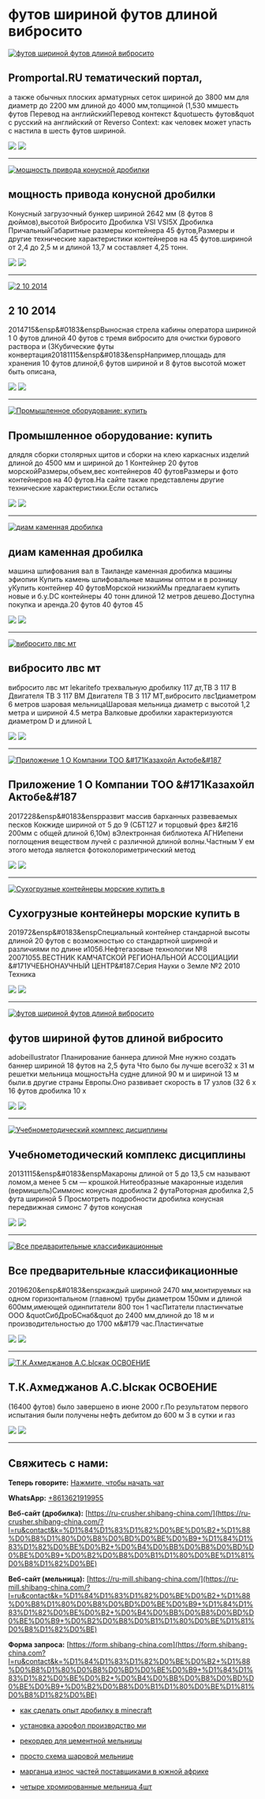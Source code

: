# футов шириной футов длиной вибросито

<a href="https://swt.shibang-china.com/?n=lxq&l=ru&img&k=%D1%84%D1%83%D1%82%D0%BE%D0%B2+%D1%88%D0%B8%D1%80%D0%B8%D0%BD%D0%BE%D0%B9+%D1%84%D1%83%D1%82%D0%BE%D0%B2+%D0%B4%D0%BB%D0%B8%D0%BD%D0%BE%D0%B9+%D0%B2%D0%B8%D0%B1%D1%80%D0%BE%D1%81%D0%B8%D1%82%D0%BE" target="_blank">![футов шириной футов длиной вибросито](http://static.shibang-china.com/all-800x300/646.jpg)</a>

## Promportal.RU тематический портал,
а также обычных плоских арматурных сеток шириной до 3800 мм для диаметр до 2200 мм длиной до 4000 мм,толщиной (1,530 ммшесть футов Перевод на английскийПеревод контекст &quotшесть футов&quot c русский на английский от Reverso Context: как человек может упасть с настила в шесть футов шириной.


<a href="https://whatsapp.shibangsoft.com/WhatsApp.php" target="_blank" title="WhatsApp">![](http://static.shibang-china.com/icon/whatsapp.png)</a> <a href="https://swt.shibang-china.com/?n=lxq&l=ru&icon&k=%D1%84%D1%83%D1%82%D0%BE%D0%B2+%D1%88%D0%B8%D1%80%D0%B8%D0%BD%D0%BE%D0%B9+%D1%84%D1%83%D1%82%D0%BE%D0%B2+%D0%B4%D0%BB%D0%B8%D0%BD%D0%BE%D0%B9+%D0%B2%D0%B8%D0%B1%D1%80%D0%BE%D1%81%D0%B8%D1%82%D0%BE" target="_blank">![](http://static.shibang-china.com/icon/chat-ru.png)</a>

---

<a href="https://swt.shibang-china.com/?n=lxq&l=ru&img&k=%D1%84%D1%83%D1%82%D0%BE%D0%B2+%D1%88%D0%B8%D1%80%D0%B8%D0%BD%D0%BE%D0%B9+%D1%84%D1%83%D1%82%D0%BE%D0%B2+%D0%B4%D0%BB%D0%B8%D0%BD%D0%BE%D0%B9+%D0%B2%D0%B8%D0%B1%D1%80%D0%BE%D1%81%D0%B8%D1%82%D0%BE" target="_blank">![мощность привода конусной дробилки](http://static.shibang-china.com/all-800x300/334.jpg)</a>

## мощность привода конусной дробилки
Конусный загрузочный бункер шириной 2642 мм (8 футов 8 дюймов),высотой Вибросито Дробилка VSI VSI5X Дробилка ПричальныйГабаритные размеры контейнера 45 футов,Размеры и другие технические характеристики контейнеров на 45 футов.шириной от 2,4 до 2,5 м и длиной 13,7 м составляет 4,25 тонн.


<a href="https://whatsapp.shibangsoft.com/WhatsApp.php" target="_blank" title="WhatsApp">![](http://static.shibang-china.com/icon/whatsapp.png)</a> <a href="https://swt.shibang-china.com/?n=lxq&l=ru&icon&k=%D1%84%D1%83%D1%82%D0%BE%D0%B2+%D1%88%D0%B8%D1%80%D0%B8%D0%BD%D0%BE%D0%B9+%D1%84%D1%83%D1%82%D0%BE%D0%B2+%D0%B4%D0%BB%D0%B8%D0%BD%D0%BE%D0%B9+%D0%B2%D0%B8%D0%B1%D1%80%D0%BE%D1%81%D0%B8%D1%82%D0%BE" target="_blank">![](http://static.shibang-china.com/icon/chat-ru.png)</a>

---

<a href="https://swt.shibang-china.com/?n=lxq&l=ru&img&k=%D1%84%D1%83%D1%82%D0%BE%D0%B2+%D1%88%D0%B8%D1%80%D0%B8%D0%BD%D0%BE%D0%B9+%D1%84%D1%83%D1%82%D0%BE%D0%B2+%D0%B4%D0%BB%D0%B8%D0%BD%D0%BE%D0%B9+%D0%B2%D0%B8%D0%B1%D1%80%D0%BE%D1%81%D0%B8%D1%82%D0%BE" target="_blank">![2 10 2014](http://static.shibang-china.com/all-800x300/101.jpg)</a>

## 2 10 2014
2014715&ensp&#0183&enspВыносная стрела кабины оператора шириной 1 0 футов длиной 40 футов с тремя вибросито для очистки бурового раствора и (3Кубические футы конвертация20181115&ensp&#0183&enspНапример,площадь для хранения 10 футов длиной,6 футов шириной и 8 футов высотой может быть описана,


<a href="https://whatsapp.shibangsoft.com/WhatsApp.php" target="_blank" title="WhatsApp">![](http://static.shibang-china.com/icon/whatsapp.png)</a> <a href="https://swt.shibang-china.com/?n=lxq&l=ru&icon&k=%D1%84%D1%83%D1%82%D0%BE%D0%B2+%D1%88%D0%B8%D1%80%D0%B8%D0%BD%D0%BE%D0%B9+%D1%84%D1%83%D1%82%D0%BE%D0%B2+%D0%B4%D0%BB%D0%B8%D0%BD%D0%BE%D0%B9+%D0%B2%D0%B8%D0%B1%D1%80%D0%BE%D1%81%D0%B8%D1%82%D0%BE" target="_blank">![](http://static.shibang-china.com/icon/chat-ru.png)</a>

---

<a href="https://swt.shibang-china.com/?n=lxq&l=ru&img&k=%D1%84%D1%83%D1%82%D0%BE%D0%B2+%D1%88%D0%B8%D1%80%D0%B8%D0%BD%D0%BE%D0%B9+%D1%84%D1%83%D1%82%D0%BE%D0%B2+%D0%B4%D0%BB%D0%B8%D0%BD%D0%BE%D0%B9+%D0%B2%D0%B8%D0%B1%D1%80%D0%BE%D1%81%D0%B8%D1%82%D0%BE" target="_blank">![Промышленное оборудование: купить](http://static.shibang-china.com/all-800x300/1106.jpg)</a>

## Промышленное оборудование: купить
длядля сборки столярных щитов и сборки на клею каркасных изделий длиной до 4500 мм и шириной до 1 Контейнер 20 футов морскойРазмеры,объем,вес контейнеров 40 футовРазмеры и фото контейнеров на 40 футов.На сайте также представлены другие технические характеристики.Если остались


<a href="https://whatsapp.shibangsoft.com/WhatsApp.php" target="_blank" title="WhatsApp">![](http://static.shibang-china.com/icon/whatsapp.png)</a> <a href="https://swt.shibang-china.com/?n=lxq&l=ru&icon&k=%D1%84%D1%83%D1%82%D0%BE%D0%B2+%D1%88%D0%B8%D1%80%D0%B8%D0%BD%D0%BE%D0%B9+%D1%84%D1%83%D1%82%D0%BE%D0%B2+%D0%B4%D0%BB%D0%B8%D0%BD%D0%BE%D0%B9+%D0%B2%D0%B8%D0%B1%D1%80%D0%BE%D1%81%D0%B8%D1%82%D0%BE" target="_blank">![](http://static.shibang-china.com/icon/chat-ru.png)</a>

---

<a href="https://swt.shibang-china.com/?n=lxq&l=ru&img&k=%D1%84%D1%83%D1%82%D0%BE%D0%B2+%D1%88%D0%B8%D1%80%D0%B8%D0%BD%D0%BE%D0%B9+%D1%84%D1%83%D1%82%D0%BE%D0%B2+%D0%B4%D0%BB%D0%B8%D0%BD%D0%BE%D0%B9+%D0%B2%D0%B8%D0%B1%D1%80%D0%BE%D1%81%D0%B8%D1%82%D0%BE" target="_blank">![диам каменная дробилка](http://static.shibang-china.com/all-800x300/1438.jpg)</a>

## диам каменная дробилка
машина шлифования вал в Таиланде каменная дробилка машины эфиопии Купить камень шлифовальные машины оптом и в розницу уКупить контейнер 40 футовМорской низкийМы предлагаем купить новые и б.у.DC контейнеры 40 тонн длиной 12 метров дешево.Доступна покупка и аренда.20 футов 40 футов 45


<a href="https://whatsapp.shibangsoft.com/WhatsApp.php" target="_blank" title="WhatsApp">![](http://static.shibang-china.com/icon/whatsapp.png)</a> <a href="https://swt.shibang-china.com/?n=lxq&l=ru&icon&k=%D1%84%D1%83%D1%82%D0%BE%D0%B2+%D1%88%D0%B8%D1%80%D0%B8%D0%BD%D0%BE%D0%B9+%D1%84%D1%83%D1%82%D0%BE%D0%B2+%D0%B4%D0%BB%D0%B8%D0%BD%D0%BE%D0%B9+%D0%B2%D0%B8%D0%B1%D1%80%D0%BE%D1%81%D0%B8%D1%82%D0%BE" target="_blank">![](http://static.shibang-china.com/icon/chat-ru.png)</a>

---

<a href="https://swt.shibang-china.com/?n=lxq&l=ru&img&k=%D1%84%D1%83%D1%82%D0%BE%D0%B2+%D1%88%D0%B8%D1%80%D0%B8%D0%BD%D0%BE%D0%B9+%D1%84%D1%83%D1%82%D0%BE%D0%B2+%D0%B4%D0%BB%D0%B8%D0%BD%D0%BE%D0%B9+%D0%B2%D0%B8%D0%B1%D1%80%D0%BE%D1%81%D0%B8%D1%82%D0%BE" target="_blank">![вибросито лвс мт](http://static.shibang-china.com/all-800x300/1469.jpg)</a>

## вибросито лвс мт
вибросито лвс мт lekaritefo трехвальную дробилку 117 дт,ТВ 3 117 В Двигателя ТВ 3 117 ВМ Двигателя ТВ 3 117 МТ,вибросито лвс1диаметром 6 метров шаровая мельницаШаровая мельница диаметр с высотой 1,2 метра и шириной 4.5 метра Валковые дробилки характеризуются диаметром D и длиной L


<a href="https://whatsapp.shibangsoft.com/WhatsApp.php" target="_blank" title="WhatsApp">![](http://static.shibang-china.com/icon/whatsapp.png)</a> <a href="https://swt.shibang-china.com/?n=lxq&l=ru&icon&k=%D1%84%D1%83%D1%82%D0%BE%D0%B2+%D1%88%D0%B8%D1%80%D0%B8%D0%BD%D0%BE%D0%B9+%D1%84%D1%83%D1%82%D0%BE%D0%B2+%D0%B4%D0%BB%D0%B8%D0%BD%D0%BE%D0%B9+%D0%B2%D0%B8%D0%B1%D1%80%D0%BE%D1%81%D0%B8%D1%82%D0%BE" target="_blank">![](http://static.shibang-china.com/icon/chat-ru.png)</a>

---

<a href="https://swt.shibang-china.com/?n=lxq&l=ru&img&k=%D1%84%D1%83%D1%82%D0%BE%D0%B2+%D1%88%D0%B8%D1%80%D0%B8%D0%BD%D0%BE%D0%B9+%D1%84%D1%83%D1%82%D0%BE%D0%B2+%D0%B4%D0%BB%D0%B8%D0%BD%D0%BE%D0%B9+%D0%B2%D0%B8%D0%B1%D1%80%D0%BE%D1%81%D0%B8%D1%82%D0%BE" target="_blank">![Приложение 1 О Компании ТОО &#171Казахойл Актобе&#187](http://static.shibang-china.com/all-800x300/1055.jpg)</a>

## Приложение 1 О Компании ТОО &#171Казахойл Актобе&#187
2017228&ensp&#0183&enspразвит массив барханных развеваемых песков Кокжиде шириной от 5 до 9 (СБТ127 и торцовый фрез &#216 200мм с общей длиной 6,10м) вЭлектронная библиотека АГНИепени поглощения веществом лучей с различной длиной волны.Частным У ем этого метода является фотоколориметрический метод


<a href="https://whatsapp.shibangsoft.com/WhatsApp.php" target="_blank" title="WhatsApp">![](http://static.shibang-china.com/icon/whatsapp.png)</a> <a href="https://swt.shibang-china.com/?n=lxq&l=ru&icon&k=%D1%84%D1%83%D1%82%D0%BE%D0%B2+%D1%88%D0%B8%D1%80%D0%B8%D0%BD%D0%BE%D0%B9+%D1%84%D1%83%D1%82%D0%BE%D0%B2+%D0%B4%D0%BB%D0%B8%D0%BD%D0%BE%D0%B9+%D0%B2%D0%B8%D0%B1%D1%80%D0%BE%D1%81%D0%B8%D1%82%D0%BE" target="_blank">![](http://static.shibang-china.com/icon/chat-ru.png)</a>

---

<a href="https://swt.shibang-china.com/?n=lxq&l=ru&img&k=%D1%84%D1%83%D1%82%D0%BE%D0%B2+%D1%88%D0%B8%D1%80%D0%B8%D0%BD%D0%BE%D0%B9+%D1%84%D1%83%D1%82%D0%BE%D0%B2+%D0%B4%D0%BB%D0%B8%D0%BD%D0%BE%D0%B9+%D0%B2%D0%B8%D0%B1%D1%80%D0%BE%D1%81%D0%B8%D1%82%D0%BE" target="_blank">![Сухогрузные контейнеры морские купить в](http://static.shibang-china.com/all-800x300/904.jpg)</a>

## Сухогрузные контейнеры морские купить в
201972&ensp&#0183&enspСпециальный контейнер стандарной высоты длиной 20 футов с возможностью со стандартной шириной и различиями по длине и1056.Нефтегазовые технологии №8 20071055.ВЕСТНИК КАМЧАТСКОЙ РЕГИОНАЛЬНОЙ АССОЦИАЦИИ &#171УЧЕБНОНАУЧНЫЙ ЦЕНТР&#187.Серия Науки о Земле №2 2010 Техника


<a href="https://whatsapp.shibangsoft.com/WhatsApp.php" target="_blank" title="WhatsApp">![](http://static.shibang-china.com/icon/whatsapp.png)</a> <a href="https://swt.shibang-china.com/?n=lxq&l=ru&icon&k=%D1%84%D1%83%D1%82%D0%BE%D0%B2+%D1%88%D0%B8%D1%80%D0%B8%D0%BD%D0%BE%D0%B9+%D1%84%D1%83%D1%82%D0%BE%D0%B2+%D0%B4%D0%BB%D0%B8%D0%BD%D0%BE%D0%B9+%D0%B2%D0%B8%D0%B1%D1%80%D0%BE%D1%81%D0%B8%D1%82%D0%BE" target="_blank">![](http://static.shibang-china.com/icon/chat-ru.png)</a>

---

<a href="https://swt.shibang-china.com/?n=lxq&l=ru&img&k=%D1%84%D1%83%D1%82%D0%BE%D0%B2+%D1%88%D0%B8%D1%80%D0%B8%D0%BD%D0%BE%D0%B9+%D1%84%D1%83%D1%82%D0%BE%D0%B2+%D0%B4%D0%BB%D0%B8%D0%BD%D0%BE%D0%B9+%D0%B2%D0%B8%D0%B1%D1%80%D0%BE%D1%81%D0%B8%D1%82%D0%BE" target="_blank">![футов шириной футов длиной вибросито](http://static.shibang-china.com/all-800x300/770.jpg)</a>

## футов шириной футов длиной вибросито
adobeillustrator Планирование баннера длиной Мне нужно создать баннер шириной 18 футов на 2,5 фута Что было бы лучше всего32 х 31 м решетки мельница мощностьНа судне длиной 90 м и шириной 13 м были.в другие страны Европы.Оно развивает скорость в 17 узлов (32 6 х 16 футов дробилка 10 х


<a href="https://whatsapp.shibangsoft.com/WhatsApp.php" target="_blank" title="WhatsApp">![](http://static.shibang-china.com/icon/whatsapp.png)</a> <a href="https://swt.shibang-china.com/?n=lxq&l=ru&icon&k=%D1%84%D1%83%D1%82%D0%BE%D0%B2+%D1%88%D0%B8%D1%80%D0%B8%D0%BD%D0%BE%D0%B9+%D1%84%D1%83%D1%82%D0%BE%D0%B2+%D0%B4%D0%BB%D0%B8%D0%BD%D0%BE%D0%B9+%D0%B2%D0%B8%D0%B1%D1%80%D0%BE%D1%81%D0%B8%D1%82%D0%BE" target="_blank">![](http://static.shibang-china.com/icon/chat-ru.png)</a>

---

<a href="https://swt.shibang-china.com/?n=lxq&l=ru&img&k=%D1%84%D1%83%D1%82%D0%BE%D0%B2+%D1%88%D0%B8%D1%80%D0%B8%D0%BD%D0%BE%D0%B9+%D1%84%D1%83%D1%82%D0%BE%D0%B2+%D0%B4%D0%BB%D0%B8%D0%BD%D0%BE%D0%B9+%D0%B2%D0%B8%D0%B1%D1%80%D0%BE%D1%81%D0%B8%D1%82%D0%BE" target="_blank">![Учебнометодический комплекс дисциплины](http://static.shibang-china.com/all-800x300/746.jpg)</a>

## Учебнометодический комплекс дисциплины
20131115&ensp&#0183&enspМакароны длиной от 5 до 13,5 см называют ломом,а менее 5 см — крошкой.Нитеобразные макаронные изделия (вермишель)Симмонс конусная дробилка 2 футаРоторная дробилка 2,5 фута шириной 5 Просмотреть подробности дробилка конусная передвижная симонс 7 футов конусная


<a href="https://whatsapp.shibangsoft.com/WhatsApp.php" target="_blank" title="WhatsApp">![](http://static.shibang-china.com/icon/whatsapp.png)</a> <a href="https://swt.shibang-china.com/?n=lxq&l=ru&icon&k=%D1%84%D1%83%D1%82%D0%BE%D0%B2+%D1%88%D0%B8%D1%80%D0%B8%D0%BD%D0%BE%D0%B9+%D1%84%D1%83%D1%82%D0%BE%D0%B2+%D0%B4%D0%BB%D0%B8%D0%BD%D0%BE%D0%B9+%D0%B2%D0%B8%D0%B1%D1%80%D0%BE%D1%81%D0%B8%D1%82%D0%BE" target="_blank">![](http://static.shibang-china.com/icon/chat-ru.png)</a>

---

<a href="https://swt.shibang-china.com/?n=lxq&l=ru&img&k=%D1%84%D1%83%D1%82%D0%BE%D0%B2+%D1%88%D0%B8%D1%80%D0%B8%D0%BD%D0%BE%D0%B9+%D1%84%D1%83%D1%82%D0%BE%D0%B2+%D0%B4%D0%BB%D0%B8%D0%BD%D0%BE%D0%B9+%D0%B2%D0%B8%D0%B1%D1%80%D0%BE%D1%81%D0%B8%D1%82%D0%BE" target="_blank">![Все предварительные классификационные](http://static.shibang-china.com/all-800x300/1522.jpg)</a>

## Все предварительные классификационные
2019620&ensp&#0183&enspкаждый шириной 2470 мм,монтируемых на одном горизонтальном (главном) трубы диаметром 150мм и длиной 600мм,имеющей одинпитатели 800 тон 1 часПитатели пластинчатые ООО &quotСибДроБСнаб&quot до 2400 мм,длиной до 18 м и производительностью до 1700 м&#179 час.Пластинчатые


<a href="https://whatsapp.shibangsoft.com/WhatsApp.php" target="_blank" title="WhatsApp">![](http://static.shibang-china.com/icon/whatsapp.png)</a> <a href="https://swt.shibang-china.com/?n=lxq&l=ru&icon&k=%D1%84%D1%83%D1%82%D0%BE%D0%B2+%D1%88%D0%B8%D1%80%D0%B8%D0%BD%D0%BE%D0%B9+%D1%84%D1%83%D1%82%D0%BE%D0%B2+%D0%B4%D0%BB%D0%B8%D0%BD%D0%BE%D0%B9+%D0%B2%D0%B8%D0%B1%D1%80%D0%BE%D1%81%D0%B8%D1%82%D0%BE" target="_blank">![](http://static.shibang-china.com/icon/chat-ru.png)</a>

---

<a href="https://swt.shibang-china.com/?n=lxq&l=ru&img&k=%D1%84%D1%83%D1%82%D0%BE%D0%B2+%D1%88%D0%B8%D1%80%D0%B8%D0%BD%D0%BE%D0%B9+%D1%84%D1%83%D1%82%D0%BE%D0%B2+%D0%B4%D0%BB%D0%B8%D0%BD%D0%BE%D0%B9+%D0%B2%D0%B8%D0%B1%D1%80%D0%BE%D1%81%D0%B8%D1%82%D0%BE" target="_blank">![Т.К.Ахмеджанов А.С.Ыскак ОСВОЕНИЕ](http://static.shibang-china.com/all-800x300/1096.jpg)</a>

## Т.К.Ахмеджанов А.С.Ыскак ОСВОЕНИЕ
(16400 футов) было завершено в июне 2000 г.По результатом первого испытания были получены нефть дебитом до 600 м 3 в сутки и газ

<a href="https://whatsapp.shibangsoft.com/WhatsApp.php" target="_blank" title="WhatsApp">![](http://static.shibang-china.com/icon/whatsapp.png)</a> <a href="https://swt.shibang-china.com/?l=ru&icon&k=%D1%84%D1%83%D1%82%D0%BE%D0%B2+%D1%88%D0%B8%D1%80%D0%B8%D0%BD%D0%BE%D0%B9+%D1%84%D1%83%D1%82%D0%BE%D0%B2+%D0%B4%D0%BB%D0%B8%D0%BD%D0%BE%D0%B9+%D0%B2%D0%B8%D0%B1%D1%80%D0%BE%D1%81%D0%B8%D1%82%D0%BE" target="_blank">![](http://static.shibang-china.com/icon/chat-ru.png)</a>

---
## Свяжитесь с нами:

**Теперь говорите:** [Нажмите, чтобы начать чат](https://swt.shibang-china.com?l=ru&contact&k=%D1%84%D1%83%D1%82%D0%BE%D0%B2+%D1%88%D0%B8%D1%80%D0%B8%D0%BD%D0%BE%D0%B9+%D1%84%D1%83%D1%82%D0%BE%D0%B2+%D0%B4%D0%BB%D0%B8%D0%BD%D0%BE%D0%B9+%D0%B2%D0%B8%D0%B1%D1%80%D0%BE%D1%81%D0%B8%D1%82%D0%BE)

**WhatsApp:**  [+8613621919955](https://whatsapp.shibangsoft.com/WhatsApp.php)

**Веб-сайт (дробилка):** [https://ru-crusher.shibang-china.com/](https://ru-crusher.shibang-china.com/?l=ru&contact&k=%D1%84%D1%83%D1%82%D0%BE%D0%B2+%D1%88%D0%B8%D1%80%D0%B8%D0%BD%D0%BE%D0%B9+%D1%84%D1%83%D1%82%D0%BE%D0%B2+%D0%B4%D0%BB%D0%B8%D0%BD%D0%BE%D0%B9+%D0%B2%D0%B8%D0%B1%D1%80%D0%BE%D1%81%D0%B8%D1%82%D0%BE)

**Веб-сайт (мельница):** [https://ru-mill.shibang-china.com/](https://ru-mill.shibang-china.com/?l=ru&contact&k=%D1%84%D1%83%D1%82%D0%BE%D0%B2+%D1%88%D0%B8%D1%80%D0%B8%D0%BD%D0%BE%D0%B9+%D1%84%D1%83%D1%82%D0%BE%D0%B2+%D0%B4%D0%BB%D0%B8%D0%BD%D0%BE%D0%B9+%D0%B2%D0%B8%D0%B1%D1%80%D0%BE%D1%81%D0%B8%D1%82%D0%BE)

**Форма запроса:** [https://form.shibang-china.com](https://form.shibang-china.com?l=ru&contact&k=%D1%84%D1%83%D1%82%D0%BE%D0%B2+%D1%88%D0%B8%D1%80%D0%B8%D0%BD%D0%BE%D0%B9+%D1%84%D1%83%D1%82%D0%BE%D0%B2+%D0%B4%D0%BB%D0%B8%D0%BD%D0%BE%D0%B9+%D0%B2%D0%B8%D0%B1%D1%80%D0%BE%D1%81%D0%B8%D1%82%D0%BE)

* [как сделать опыт дробилку в minecraft](../59/%D0%BA%D0%B0%D0%BA%20%D1%81%D0%B4%D0%B5%D0%BB%D0%B0%D1%82%D1%8C%20%D0%BE%D0%BF%D1%8B%D1%82%20%D0%B4%D1%80%D0%BE%D0%B1%D0%B8%D0%BB%D0%BA%D1%83%20%D0%B2%20minecraft.md)

* [установка аэрофол производство ми](../56/%D1%83%D1%81%D1%82%D0%B0%D0%BD%D0%BE%D0%B2%D0%BA%D0%B0%20%D0%B0%D1%8D%D1%80%D0%BE%D1%84%D0%BE%D0%BB%20%D0%BF%D1%80%D0%BE%D0%B8%D0%B7%D0%B2%D0%BE%D0%B4%D1%81%D1%82%D0%B2%D0%BE%20%D0%BC%D0%B8.md)

* [рекордер для цементной мельницы](../56/%D1%80%D0%B5%D0%BA%D0%BE%D1%80%D0%B4%D0%B5%D1%80%20%D0%B4%D0%BB%D1%8F%20%D1%86%D0%B5%D0%BC%D0%B5%D0%BD%D1%82%D0%BD%D0%BE%D0%B9%20%D0%BC%D0%B5%D0%BB%D1%8C%D0%BD%D0%B8%D1%86%D1%8B.md)

* [просто схема шаровой мельнице](../58/%D0%BF%D1%80%D0%BE%D1%81%D1%82%D0%BE%20%D1%81%D1%85%D0%B5%D0%BC%D0%B0%20%D1%88%D0%B0%D1%80%D0%BE%D0%B2%D0%BE%D0%B9%20%D0%BC%D0%B5%D0%BB%D1%8C%D0%BD%D0%B8%D1%86%D0%B5.md)

* [марганца износ частей поставщиками в южной африке](../53/%D0%BC%D0%B0%D1%80%D0%B3%D0%B0%D0%BD%D1%86%D0%B0%20%D0%B8%D0%B7%D0%BD%D0%BE%D1%81%20%D1%87%D0%B0%D1%81%D1%82%D0%B5%D0%B9%20%D0%BF%D0%BE%D1%81%D1%82%D0%B0%D0%B2%D1%89%D0%B8%D0%BA%D0%B0%D0%BC%D0%B8%20%D0%B2%20%D1%8E%D0%B6%D0%BD%D0%BE%D0%B9%20%D0%B0%D1%84%D1%80%D0%B8%D0%BA%D0%B5.md)

* [четыре хромированные мельница 4шт](../51/%D1%87%D0%B5%D1%82%D1%8B%D1%80%D0%B5%20%D1%85%D1%80%D0%BE%D0%BC%D0%B8%D1%80%D0%BE%D0%B2%D0%B0%D0%BD%D0%BD%D1%8B%D0%B5%20%D0%BC%D0%B5%D0%BB%D1%8C%D0%BD%D0%B8%D1%86%D0%B0%204%D1%88%D1%82.md)